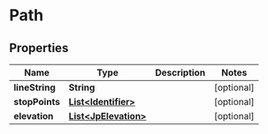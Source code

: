 
# Path

## Properties
Name | Type | Description | Notes
------------ | ------------- | ------------- | -------------
**lineString** | **String** |  |  [optional]
**stopPoints** | [**List&lt;Identifier&gt;**](Identifier.md) |  |  [optional]
**elevation** | [**List&lt;JpElevation&gt;**](JpElevation.md) |  |  [optional]



